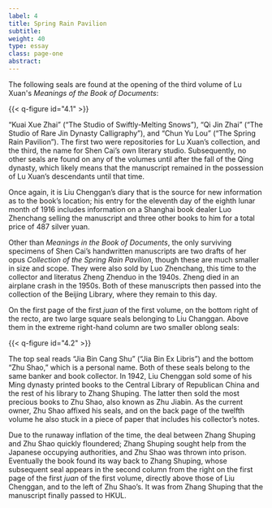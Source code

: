 ```yaml
---
label: 4
title: Spring Rain Pavilion
subtitle:
weight: 40
type: essay
class: page-one
abstract:
---
```

The following seals are found at the opening of the third volume of Lu Xuan's *Meanings of the Book of Documents*:

{{< q-figure id="4.1" >}}

“Kuai Xue Zhai” (“The Studio of Swiftly-Melting Snows”), “Qi Jin Zhai” (“The Studio of Rare Jin Dynasty Calligraphy”), and “Chun Yu Lou” (“The Spring Rain Pavilion”). The first two were repositories for Lu Xuan’s collection, and the third, the name for Shen Cai’s own literary studio. Subsequently, no other seals are found on any of the volumes until after the fall of the Qing dynasty, which likely means that the manuscript remained in the possession of Lu Xuan’s descendants until that time.

Once again, it is Liu Chenggan’s diary that is the source for new information as to the book’s location; his entry for the eleventh day of the eighth lunar month of 1916 includes information on a Shanghai book dealer Luo Zhenchang selling the manuscript and three other books to him for a total price of 487 silver yuan.

Other than *Meanings in the Book of Documents*, the only surviving specimens of Shen Cai’s handwritten manuscripts are two drafts of her opus *Collection of the Spring Rain Pavilion*, though these are much smaller in size and scope. They were also sold by Luo Zhenchang, this time to the collector and literatus Zheng Zhenduo in the 1940s. Zheng died in an airplane crash in the 1950s. Both of these manuscripts then passed into the collection of the Beijing Library, where they remain to this day.

On the first page of the first *juan* of the first volume, on the bottom right of the recto, are two large square seals belonging to Liu Changgan. Above them in the extreme right-hand column are two smaller oblong seals:

{{< q-figure id="4.2" >}}

The top seal reads “Jia Bin Cang Shu” (“Jia Bin Ex Libris”) and the bottom “Zhu Shao,” which is a personal name. Both of these seals belong to the same banker and book collector. In 1942, Liu Chenggan sold some of his Ming dynasty printed books to the Central Library of Republican China and the rest of his library to Zhang Shuping. The latter then sold the most precious books to Zhu Shao, also known as Zhu Jiabin. As the current owner, Zhu Shao affixed his seals, and on the back page of the twelfth volume he also stuck in a piece of paper that includes his collector’s notes.

Due to the runaway inflation of the time, the deal between Zhang Shuping and Zhu Shao quickly floundered; Zhang Shuping sought help from the Japanese occupying authorities, and Zhu Shao was thrown into prison. Eventually the book found its way back to Zhang Shuping, whose subsequent seal appears in the second column from the right on the first page of the first *juan* of the first volume, directly above those of Liu Chenggan, and to the left of Zhu Shao’s. It was from Zhang Shuping that the manuscript finally passed to HKUL.
